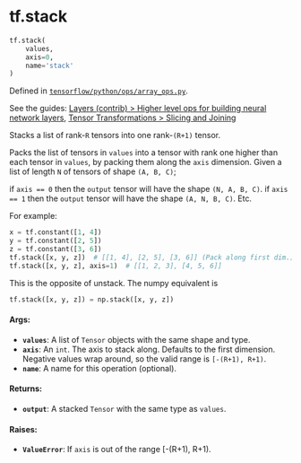 <div itemscope itemtype="http://developers.google.com/ReferenceObject">
<meta itemprop="name" content="tf.stack" />
</div>

# tf.stack

``` python
tf.stack(
    values,
    axis=0,
    name='stack'
)
```



Defined in [`tensorflow/python/ops/array_ops.py`](https://www.tensorflow.org/code/tensorflow/python/ops/array_ops.py).

See the guides: [Layers (contrib) > Higher level ops for building neural network layers](../../../api_guides/python/contrib.layers.md#Higher_level_ops_for_building_neural_network_layers), [Tensor Transformations > Slicing and Joining](../../../api_guides/python/array_ops.md#Slicing_and_Joining)

Stacks a list of rank-`R` tensors into one rank-`(R+1)` tensor.

Packs the list of tensors in `values` into a tensor with rank one higher than
each tensor in `values`, by packing them along the `axis` dimension.
Given a list of length `N` of tensors of shape `(A, B, C)`;

if `axis == 0` then the `output` tensor will have the shape `(N, A, B, C)`.
if `axis == 1` then the `output` tensor will have the shape `(A, N, B, C)`.
Etc.

For example:

```python
x = tf.constant([1, 4])
y = tf.constant([2, 5])
z = tf.constant([3, 6])
tf.stack([x, y, z])  # [[1, 4], [2, 5], [3, 6]] (Pack along first dim.)
tf.stack([x, y, z], axis=1)  # [[1, 2, 3], [4, 5, 6]]
```

This is the opposite of unstack.  The numpy equivalent is

```python
tf.stack([x, y, z]) = np.stack([x, y, z])
```

#### Args:

* <b>`values`</b>: A list of `Tensor` objects with the same shape and type.
* <b>`axis`</b>: An `int`. The axis to stack along. Defaults to the first dimension.
    Negative values wrap around, so the valid range is `[-(R+1), R+1)`.
* <b>`name`</b>: A name for this operation (optional).


#### Returns:

* <b>`output`</b>: A stacked `Tensor` with the same type as `values`.


#### Raises:

* <b>`ValueError`</b>: If `axis` is out of the range [-(R+1), R+1).